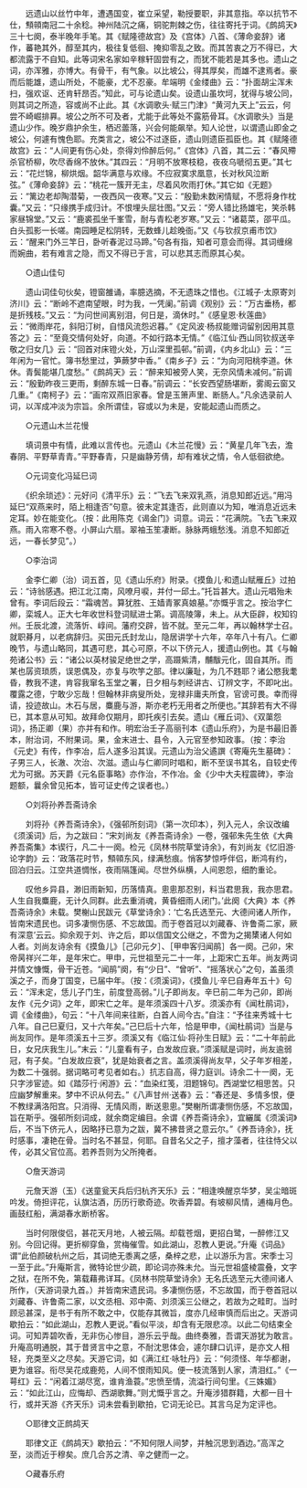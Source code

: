 <!-- { "loadSidebar": true } -->
　　远遗山以丝竹中年，遭遇国变，崔立采望，勒授要职，非其意指。卒以抗节不仕，顦顇南冠二十余稔。神州陆沉之痛，铜驼荆棘之伤，往往寄托于词。《鹧鸪天》三十七阕，泰半晚年手笔。其《赋隆德故宫》及《宫体》八首、《薄命妾辞》诸作，蕃艳其外，醇至其内，极往复低徊、掩抑零乱之致。而其苦衷之万不得已，大都流露于不自知。此等词宋名家如辛稼轩固尝有之，而犹不能若是其多也。遗山之词，亦浑雅，亦博大。有骨干，有气象。以比坡公，得其厚矣，而雄不逮焉者。豪而后能雄，遗山所处，不能豪，尤不忍豪。牟端明《金缕曲》云：“扑面胡尘浑未扫，强欢讴、还肯轩昂否。”知此，可与论遗山矣。设遗山虽坎坷，犹得与坡公同，则其词之所造，容或尚不止此。其《水调歌头·赋三门津》“黄河九天上”云云，何尝不崎崛排奡。坡公之所不可及者，尤能于此等处不露筋骨耳。《水调歌头》当是遗山少作。晚岁鼎护余生，栖迟蘦落，兴会何能飙举。知人论世，以谓遗山即金之坡公，何遽有愧色耶。充类言之，坡公不过逐臣，遗山则遗臣孤臣也。其《赋隆德故宫》云：“人间更有伤心处，奈得刘伶醉后何。”《宫体》八首，其二云：“春风殢杀官桥柳，吹尽香绵不放休。”其四云：“月明不放寒枝稳，夜夜乌嗁彻五更。”其七云：“花烂锦，柳烘烟。韶华满意与欢缘。不应寂寞求凰意，长对秋风泣断弦。”《薄命妾辞》云：“桃花一簇开无主，尽着风吹雨打休。”其它如《无题》云：“篱边老却陶潜菊，一夜西风一夜寒。”又云：“殷勤未数闲情赋，不愿将身作枕囊。”又云：“只缘携手成归计。不恨埋头屈壮图。”又云：“旁人错比扬雄宅，笑杀韩家昼锦堂。”又云：“鹿裘孤坐千峯雪，耐与青松老岁寒。”又云：“诸葛菜，邵平瓜。白头孤影一长嗟。南园睡足松阴转，无数蜂儿趁晚衙。”又《与钦叔京甫市饮》云：“醒来门外三竿日，卧听春泥过马蹄。”句各有指，知者可意会而得。其词缠绵而婉曲，若有难言之隐，而又不得已于言，可以悲其志而原其心矣。 

　　○遗山佳句 

　　遗山词佳句伙矣，镫窗雒诵，率臆选摘，不无遗珠之惜也。《江城子·太原寄刘济川》云：“断岭不遮南望眼，时为我，一凭阑。”前调《观别》云：“万古垂杨，都是折残枝。”又云：“为问世间离别泪，何日是，滴休时。”《感皇恩·秋莲曲》云：“微雨岸花，斜阳汀树，自惜风流怨迟暮。”《定风波·杨叔能赠词留别因用其意答之》云：“至竟交情何处好，向道。不如行路本无情。”《临江仙·西山同钦叔送辛敬之归女几》云：“回首对床镫火处，万山深里孤邨。”前调，《内乡北山》云：“三年闲为一官忙。簿书愁里过，笋蕨梦中香。”《南乡子》云：“为向河阳桃李道。休休。青鬓能堪几度愁。”《鹧鸪天》云：“醉来知被旁人笑，无奈风情未减何。”前调云：“殷勤昨夜三更雨，剩醉东城一日春。”前调云：“长安西望肠堪断，雾阁云窗又几重。”《南柯子》云：“画帘双燕旧家春。曾是玉箫声里、断肠人。”凡余选录前人词，以浑成冲淡为宗旨。余所谓佳，容或以为未是，安能起遗山而质之。 

　　○元遗山木兰花慢 

　　填词景中有情，此难以言传也。元遗山《木兰花慢》云：“黄星几年飞去，澹春阴、平野草青青。”平野春青，只是幽静芳倩，却有难状之情，令人低徊欲绝。 

　　○元词变化冯延巳词 

　　《织余琐述》：元好问《清平乐》云：“飞去飞来双乳燕，消息知郎近远。”用冯延巳“双燕来时，陌上相逢否”句意。彼未定其逢否，此则直以为知，唯消息近远未定耳。妙在能变化。（按：此用陈克《谒金门》词意。词云：“花满院。飞去飞来双燕。雨入帘寒不卷。小屏山六扇。翠袖玉笙凄断。脉脉两蛾愁浅。消息不知郎近远，一春长梦见”。） 

　　○李治词 

　　金李仁卿（治）词五首，见《遗山乐府》附录。《摸鱼儿·和遗山赋雁丘》过拍云：“诗翁感遇。把江北江南，风嘹月唳，并付一邱土。”托旨甚大。遗山元唱殆未曾有。李词后段云：“霜魂苦。算犹胜、王嫱青冢真娘墓。”亦慨乎言之。按治字仁卿，栾城人。正大七年收世科登词赋进士第。调高陵簿，未上。从大臣辟，权知钧州。壬辰北渡，流落忻、崞间。藩府交辟，皆不就。至元二年，再以翰林学士召。就职朞月，以老病辞归。买田元氏封龙山，隐居讲学十六年，卒年八十有八。仁卿晚节，与遗山略同，其遇可悲，其心可原，不以下侪元人，援遗山例也。其《与翰苑诸公书》云：“诸公以英材骏足绝世之学，高蹑紫清，黼黻元化，固自其所。而某也孱资琐质，误恩偶及，亦复与吹竽之部。律以廉耻，为几不韪耶？诸公愍我耄昏，教我不逮，肯容我窜名玉堂之署，日夕相与刺经讲古、订辨文字，不即叱出。覆露之德，宁敢少忘哉！但翰林非病叟所处，宠禄非庸夫所食，官谤可畏。幸而得请，投迹故山。木石与居，麋鹿与游，斯亦老朽无用者之所便也。”其辞若有大不得已，其本意从可知。故拜命仅期月，即托疾引去矣。遗山《雁丘词》、《双蕖怨词》，扬正卿（果）亦并有和作。明宏治壬子高丽刊本《遗山乐府》，为是书最旧善本，附治词，不附果词。果，金末进士、县令，入元官至参知政事。（按：李治《元史》有传，作李冶，后人遂多沿其误。元遗山为治父遹譔《寄庵先生墓碑》：子男三人，长澈、次治、次滋。遗山与仁卿同时唱和，断不至误书其名，自较史传尤为可据。苏天爵《元名臣事略》亦作治，不作冶。金《少中大夫程震碑》，李治题额，曩余曾见拓本，皆可证史传之误者也。） 

　　○刘将孙养吾斋诗余 

　　刘将孙《养吾斋诗余》，《强邨所刻词》（第一次印本），列入元人，余议改编《须溪词》后，为之跋曰：“宋刘尚友《养吾斋诗余》一卷，强邨朱先生依《大典养吾斋集》本锲行，凡二十一阕。检元《凤林书院草堂诗余》，有刘尚友《忆旧游·论字韵》云：‘政落花时节，顦顇东风，绿满愁痕。悄客梦惊呼伴侣，断鸿有约，回泊归云。江空共道惆怅，夜雨隔篷闻。尽世外纵横，人间恩怨，细酌重论。 

　　叹他乡异县，渺旧雨新知，历落情真。悤悤那忍别，料当君思我，我亦思君。人生自我麋鹿，无计久同群。此去重消魂，黄昏细雨人闭门。’此阕《大典》本《养吾斋诗余》未载。樊榭山民跋元《草堂诗余》：‘亡名氏选至元、大德间诸人所作，皆南宋遗民也。词多凄恻伤感、不忘故国。而于卷首冠以刘藏春、许鲁斋二家，厥有深意’云云。抑余观于刘、许之后，即以信国文公继之，不啻为之揭橥诸人何如人者。刘尚友诗余有《摸鱼儿》［己卯元夕］、［甲申客归闻鹃］各一阕。己卯，宋帝昺祥兴二年，是年宋亡。甲申，元世祖至元二十一年，上距宋亡五年。尚友两词并情文慷慨，骨干近苍。“闻鹃”阕，有“少日”、“曾听”、“摇落状心”之句，盖虽须溪之子，而身丁国变，已届中年。（按：《须溪词》，《摸鱼儿·辛巳自寿年五十》句云：“浑未定，恁儿子门生，前度登高弱。”儿子即尚友。辛巳前二年为己卯，即尚友作《元夕词》之年，即宋亡之年。是年须溪四十八岁。须溪亦有《闻杜鹃词》，调《金缕曲》，句云：“十八年间来往断，白首人间今古。”自注：“予往来秀城十七八年。自己巳夏归，又十六年矣。”己巳后十六年，恰是甲申，《闻杜鹃词》当是与尚友同作。是年须溪五十三岁。须溪又有《临江仙·将孙生日赋》云：“二十年前此日，女兄庆我生儿。”末云：“儿童看有子，白发故应衰。”须溪赋是词时，尚友逾弱冠，有子矣。“白发故应衰”，犹是始衰者之言。盖须溪得尚友早，父子年岁相差，为数二十强弱。据词略可考见者如右。）抗志自高，得力庭训。诗余二十一阕，无只字涉宦迹。如《踏莎行·闲游》云：“血染红笺，泪题锦句。西湖堂忆相思苦。只应幽梦解重来。梦中不识从何去。”《八声甘州·送春》云：“春还是、多情多恨，便不教绿满洛阳宫。只消得、无情风雨，断送悤悤。”樊榭所谓凄恻伤感，不忘故国，旨在斯乎。强邨所刻词成，就余商定编目。余谓《养吾斋诗余》，宜纚属《须溪词》后，不当下侪元人，因略抒已意为之跋，冀不拂昔贤之意云尔。”《养吾诗余》，抚时感事，凄艳在骨。当时名不甚显，何耶。自昔名父之子，擅才藻者，往往恃父以传，必其父官位高。若养吾则为父所掩者。 

　　○詹天游词 

　　元詹天游（玉）《送童瓮天兵后归杭齐天乐》云：“相逢唤醒京华梦，吴尘暗斑吟发。倚担评花，认旗沽酒，历历行歌奇迹。吹香弄碧。有坡柳风情，逋梅月色。画鼓红船，满湖春水断桥客。 

　　当时何限俊侣，甚花天月地，人被云隔。却载苍烟，更招白鹭，一醉修江又别。今回记得。更折柳穿鱼，赏梅催雪。如此湖山，忍教人更说。”升庵《词品》谓“此伯颜破杭州之后，其词绝无黍离之感，桑梓之悲，止以游乐为言。宋季士习一至于此。”升庵斯言，微特论世少疏，即论词亦殊未允。当元世祖盛棱震叠，文字之狱，在所不免，第载藉弗详耳。《凤林书院草堂诗余》无名氏选至元大德间诸人所作，（天游词录九首。）并皆南宋遗民词。多凄恻伤感，不忘故国，而于卷首冠以刘藏春、许鲁斋二家，以文丞相、邓中斋、刘须溪三公继之，若故为之畦町。当时顾忌甚深，是书于有所不敢之中，仅能存其微旨，度亦几经审慎而后出之。天游词歇拍云：“如此湖山，忍教人更说。”看似平淡，却含有无限悲凉。以此二句结束全词。可知弄碧吹香，无非伤心惨目，游乐云乎哉。曲终奏雅，吾谓天游犹为敢言。升庵高明通脱，其于昔贤言中之意，不耐沈思体会，遽尔肆口讥评，是亦文人相轻，充类至义之尽矣。天游它词，如《满江红·咏牡丹》云：“何须怪、年华都谢，更为谁容。衔尽吴花成鹿苑，人间不恨雨知风。便一枝流落到人家，清泪红。”《一萼红》云：“闲着江湖尽宽，谁肯渔蓑。”忠愤至情，流溢行间句里。《三姝媚》云：“如此江山，应悔却、西湖歌舞。”则尤慨乎言之。升庵涉猎群籍，大都一目十行，或并天游《齐天乐》词未尝看到歇拍，它词无论已。其言乌足为定评也。 

　　○耶律文正鹧鸪天 

　　耶律文正《鹧鸪天》歇拍云：“不知何限人间梦，并触沉思到酒边。”高浑之至，淡而近于穆矣。庶几合苏之清、辛之健而一之。 

　　○藏春乐府 
